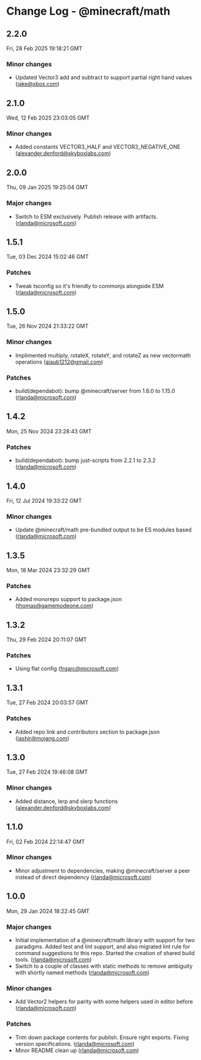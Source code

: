 # Change Log - @minecraft/math

<!-- This log was last generated on Fri, 28 Feb 2025 19:18:21 GMT and should not be manually modified. -->

<!-- Start content -->

## 2.2.0

Fri, 28 Feb 2025 19:18:21 GMT

### Minor changes

- Updated Vector3 add and subtract to support partial right hand values (jake@xbox.com)

## 2.1.0

Wed, 12 Feb 2025 23:03:05 GMT

### Minor changes

- Added constants VECTOR3_HALF and VECTOR3_NEGATIVE_ONE (alexander.denford@skyboxlabs.com)

## 2.0.0

Thu, 09 Jan 2025 19:25:04 GMT

### Major changes

- Switch to ESM exclusively. Publish release with artifacts. (rlanda@microsoft.com)

## 1.5.1

Tue, 03 Dec 2024 15:02:46 GMT

### Patches

- Tweak tsconfig so it's friendly to commonjs alongside ESM (rlanda@microsoft.com)

## 1.5.0

Tue, 26 Nov 2024 21:33:22 GMT

### Minor changes

- Implimented multiply, rotateX, rotateY, and rotateZ as new vectormath operations (aiaub1212@gmail.com)

### Patches

- build(dependabot): bump @minecraft/server from 1.6.0 to 1.15.0 (rlanda@microsoft.com)

## 1.4.2

Mon, 25 Nov 2024 23:28:43 GMT

### Patches

- build(dependabot): bump just-scripts from 2.2.1 to 2.3.2 (rlanda@microsoft.com)

## 1.4.0

Fri, 12 Jul 2024 19:33:22 GMT

### Minor changes

- Update @minecraft/math pre-bundled output to be ES modules based (rlanda@microsoft.com)

## 1.3.5

Mon, 18 Mar 2024 23:32:29 GMT

### Patches

- Added monorepo support to package.json (thomas@gamemodeone.com)

## 1.3.2

Thu, 29 Feb 2024 20:11:07 GMT

### Patches

- Using flat config (frgarc@microsoft.com)

## 1.3.1

Tue, 27 Feb 2024 20:03:57 GMT

### Patches

- Added repo link and contributors section to package.json (jashir@mojang.com)

## 1.3.0

Tue, 27 Feb 2024 19:46:08 GMT

### Minor changes

- Added distance, lerp and slerp functions (alexander.denford@skyboxlabs.com)

## 1.1.0

Fri, 02 Feb 2024 22:14:47 GMT

### Minor changes

- Minor adjustment to dependencies, making @minecraft/server a peer instead of direct dependency (rlanda@microsoft.com)

## 1.0.0

Mon, 29 Jan 2024 18:22:45 GMT

### Major changes

- Initial implementation of a @minecraft/math library with support for two paradigms. Added test and lint support, and also migrated lint rule for command suggestions to this repo. Started the creation of shared build tools. (rlanda@microsoft.com)
- Switch to a couple of classes with static methods to remove ambiguity with shortly named methods (rlanda@microsoft.com)

### Minor changes

- Add Vector2 helpers for parity with some helpers used in editor before (rlanda@microsoft.com)

### Patches

- Trim down package contents for publish. Ensure right exports. Fixing version specifications. (rlanda@microsoft.com)
- Minor README clean up (rlanda@microsoft.com)
